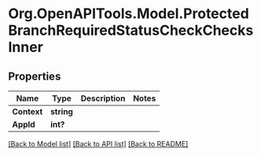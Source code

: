 # Org.OpenAPITools.Model.ProtectedBranchRequiredStatusCheckChecksInner

## Properties

Name | Type | Description | Notes
------------ | ------------- | ------------- | -------------
**Context** | **string** |  | 
**AppId** | **int?** |  | 

[[Back to Model list]](../README.md#documentation-for-models) [[Back to API list]](../README.md#documentation-for-api-endpoints) [[Back to README]](../README.md)

